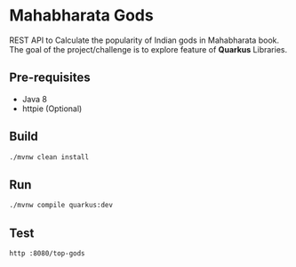 # Mahabharata Gods

REST API to Calculate the popularity of Indian gods in Mahabharata book. 
The goal of the project/challenge is to explore feature of **Quarkus** Libraries.


## Pre-requisites

- Java 8
- httpie (Optional)

## Build

```bash
./mvnw clean install
```

## Run

```bash
./mvnw compile quarkus:dev
```

## Test 
```bash
http :8080/top-gods
```